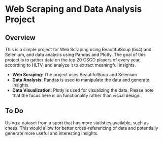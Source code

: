 # Web Scraping and Data Analysis Project

## Overview

This is a simple project for Web Scraping using BeautifulSoup (bs4) and Selenium, and data analysis using Pandas and Plotly. The goal of this project is to gather data on the top 20 CSGO players of every year, according to HLTV, and analyze it to extract meaningful insights.


- **Web Scraping**: The project uses BeautifulSoup and Selenium
- **Data Analysis**: Pandas is used to manipulate the data and generate insights.
- **Data Visualization**: Plotly is used for visualizing the data. Please note that the focus here is on functionality rather than visual design.

## To Do

Using a dataset from a sport that has more statistics available, such as chess. This would allow for better cross-referencing of data and potentially generate more useful and interesting insights.
